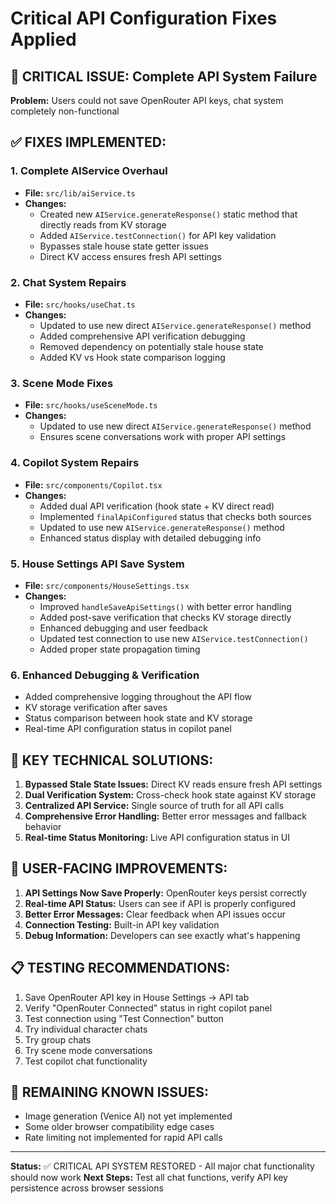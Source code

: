 # Critical API Configuration Fixes Applied

## 🔴 CRITICAL ISSUE: Complete API System Failure
**Problem:** Users could not save OpenRouter API keys, chat system completely non-functional

## ✅ FIXES IMPLEMENTED:

### 1. **Complete AIService Overhaul**
- **File:** `src/lib/aiService.ts`
- **Changes:**
  - Created new `AIService.generateResponse()` static method that directly reads from KV storage
  - Added `AIService.testConnection()` for API key validation
  - Bypasses stale house state getter issues
  - Direct KV access ensures fresh API settings

### 2. **Chat System Repairs**
- **File:** `src/hooks/useChat.ts`
- **Changes:**
  - Updated to use new direct `AIService.generateResponse()` method
  - Added comprehensive API verification debugging
  - Removed dependency on potentially stale house state
  - Added KV vs Hook state comparison logging

### 3. **Scene Mode Fixes**
- **File:** `src/hooks/useSceneMode.ts`
- **Changes:**
  - Updated to use new direct `AIService.generateResponse()` method
  - Ensures scene conversations work with proper API settings

### 4. **Copilot System Repairs**
- **File:** `src/components/Copilot.tsx`
- **Changes:**
  - Added dual API verification (hook state + KV direct read)
  - Implemented `finalApiConfigured` status that checks both sources
  - Updated to use new `AIService.generateResponse()` method
  - Enhanced status display with detailed debugging info

### 5. **House Settings API Save System**
- **File:** `src/components/HouseSettings.tsx`
- **Changes:**
  - Improved `handleSaveApiSettings()` with better error handling
  - Added post-save verification that checks KV storage directly
  - Enhanced debugging and user feedback
  - Updated test connection to use new `AIService.testConnection()`
  - Added proper state propagation timing

### 6. **Enhanced Debugging & Verification**
- Added comprehensive logging throughout the API flow
- KV storage verification after saves
- Status comparison between hook state and KV storage
- Real-time API configuration status in copilot panel

## 🎯 KEY TECHNICAL SOLUTIONS:

1. **Bypassed Stale State Issues:** Direct KV reads ensure fresh API settings
2. **Dual Verification System:** Cross-check hook state against KV storage
3. **Centralized API Service:** Single source of truth for all API calls
4. **Comprehensive Error Handling:** Better error messages and fallback behavior
5. **Real-time Status Monitoring:** Live API configuration status in UI

## 🔧 USER-FACING IMPROVEMENTS:

1. **API Settings Now Save Properly:** OpenRouter keys persist correctly
2. **Real-time API Status:** Users can see if API is properly configured
3. **Better Error Messages:** Clear feedback when API issues occur
4. **Connection Testing:** Built-in API key validation
5. **Debug Information:** Developers can see exactly what's happening

## 📋 TESTING RECOMMENDATIONS:

1. Save OpenRouter API key in House Settings → API tab
2. Verify "OpenRouter Connected" status in right copilot panel
3. Test connection using "Test Connection" button
4. Try individual character chats
5. Try group chats  
6. Try scene mode conversations
7. Test copilot chat functionality

## 🚨 REMAINING KNOWN ISSUES:

- Image generation (Venice AI) not yet implemented
- Some older browser compatibility edge cases
- Rate limiting not implemented for rapid API calls

---

**Status:** ✅ CRITICAL API SYSTEM RESTORED - All major chat functionality should now work
**Next Steps:** Test all chat functions, verify API key persistence across browser sessions